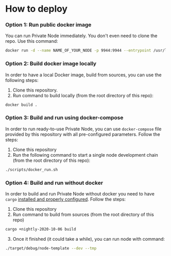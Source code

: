 # How to deploy

### Option 1: Run public docker image
 You can run Private Node immediately. You don't even need to clone the repo. Use this command:
```bash
docker run -d --name NAME_OF_YOUR_NODE -p 9944:9944 --entrypoint /usr/local/bin/node-template cerebellumnetwork/turnkey-private-blockchain-network --dev --ws-external
```

### Option 2: Build docker image locally
In order to have a local Docker image, build from sources, you can use the following steps:
1. Clone this repository.
2. Run command to build locally (from the root directory of this repo):
```bash
docker build .
```

### Option 3: Build and run using docker-compose
In order to run ready-to-use Private Node, you can use `docker-compose` file provided by this repository with all pre-configured parameters. Follow the steps:
1. Clone this repository
2. Run the following command to start a single node development chain  (from the root directory of this repo):
```bash
./scripts/docker_run.sh
```

### Option 4: Build and run without docker
In order to build and run Private Node without docker you need to have `cargo` [installed and properly configured](https://doc.rust-lang.org/cargo/getting-started/installation.html). Follow the steps:
1. Clone this repository
2. Run command to build from sources (from the root directory of this repo)
```bash
cargo +nightly-2020-10-06 build
```
3. Once it finished (it could take a while), you can run node with command:
```bash
./target/debug/node-template --dev --tmp
```
